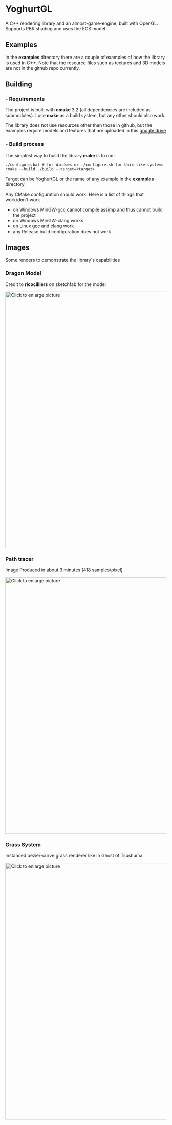 # YoghurtGL

A C++ rendering library and an almost-game-engine, built with OpenGL. Supports PBR shading and uses the ECS model.

## Examples

In the **examples** directory there are a couple of examples of how the library is used in C++. Note that the resource files such as textures and 3D models are not in the github repo currently.

## Building

### - Requirements

The project is built with **cmake** 3.2 (all dependencies are included as submodules).
I use **make** as a build system, but any other should also work. 

The library does not use resources other than those in github, but the examples require models and textures that are uploaded in this [google drive](https://drive.google.com/drive/folders/1NYudbCy1uhkO4FWUEhxi7uQqQz1VXAd2?usp=share_link)

### - Build process

The simplest way to build the library **make** is to run:
```
./configure.bat # for Windows or ./configure.sh for Unix-like systems
cmake --build ./build --target=<target>
```
Target can be YoghurtGL or the name of any example in the **examples** directory.

Any CMake configuration should work. Here is a list of things that work/don't work
 - on Windows MinGW-gcc cannot compile assimp and thus cannot build the project
 - on Windows MinGW-clang works
 - on Linux gcc and clang work
 - any Release build configuration does not work

## Images
Some renders to demonstrate the library's capabilities

### Dragon Model
Credit to **ricocilliers** on sketchfab for the model

<a href="https://drive.google.com/uc?export=view&id=1gTfoDRnjRbrKdWHwY5qHUAdUvYiD2Z5A"><img src="https://drive.google.com/uc?export=view&id=1gTfoDRnjRbrKdWHwY5qHUAdUvYiD2Z5A" style="width: 800px; max-width: 100%; height: auto" title="Click to enlarge picture" /></a>


### Path tracer
Image Produced in about 3 minutes (418 samples/pixel)

<a href="https://drive.google.com/uc?export=view&id=1ADTU-RrXpkhYPIFIpeL6FyOn0rVvInly"><img src="https://drive.google.com/uc?export=view&id=1ADTU-RrXpkhYPIFIpeL6FyOn0rVvInly" style="width: 800px; max-width: 100%; height: auto" title="Click to enlarge picture" /></a>

### Grass System
Instanced bezier-curve grass renderer like in Ghost of Tsushuma

<a href="https://drive.google.com/uc?export=view&id=1bpw34GJFpkKzEFdXmH5SXQhMn_ghzdkT"><img src="https://drive.google.com/uc?export=view&id=1bpw34GJFpkKzEFdXmH5SXQhMn_ghzdkT" style="width: 800px; max-width: 100%; height: auto" title="Click to enlarge picture" /></a>

